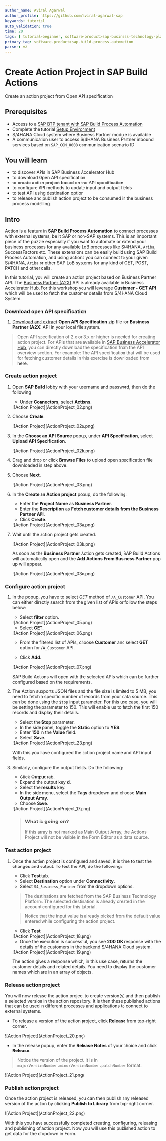 ```yaml
---
author_name: Aviral Agarwal
author_profile: https://github.com/aviral-agarwal-sap
keywords: tutorial
auto_validation: true
time: 20
tags: [ tutorial>beginner, software-product>sap-business-technology-platform, tutorial>free-tier]
primary_tag: software-product>sap-build-process-automation
parser: v2
---
```


# Create Action Project in SAP Build Actions
<!-- description --> Create an action project from Open API specification

## Prerequisites
- Access to a [SAP BTP tenant with SAP Build Process Automation](spa-subscribe-booster)
- Complete the tutorial [Setup Environment](spa-dropdown-value-help-filtering-setupenv)
- S/4HANA Cloud system where Business Partner module is available
- A communication user to access S/4HANA Business Partner inbound services based on `SAP_COM_0008` communication scenario ID

## You will learn
- to discover APIs in SAP Business Accelerator Hub
- to download Open API specification
- to create action project based on the API specification
- to configure API methods to update input and output fields
- to test API using destination option
- to release and publish action project to be consumed in the business process modelling

## Intro
Action is a feature in **SAP Build Process Automation** to connect processes with external systems, be it SAP or non-SAP systems. This is an important piece of the puzzle especially if you want to automate or extend your business processes for any available LoB processes like S/4HANA, `Ariba`, SuccessFactors etc. These extensions can be easily build using SAP Build Process Automation, and using actions you can connect to your given S/4HANA, `Ariba` or other SAP LoB systems for any kind of GET, POST, PATCH and other calls.

In this tutorial, you will create an action project based on Business Partner API. The [Business Partner (A2X)](https://api.sap.com/api/API_BUSINESS_PARTNER/overview) API is already available in Business Accelerator Hub. For this workshop you will leverage **Customer - GET API** which will be used to fetch the customer details from S/4HANA Cloud System.

### Download open API specification

1.  [Download and extract](https://www.sap.com/registration/trial.f47300f6-63b8-4f22-b189-dbadd3c903d6.html?id=0055000000004992023) **Open API Specification** zip file for **Business Partner (A2X)** API in your local file system.

> Open API specification of 2.x or 3.x or higher is needed for creating action project. For APIs that are available in [SAP Business Accelerator Hub](https://api.sap.com), you can directly download the specification from the API overview section. For example: The API specification that will be used for fetching customer details in this exercise is downloaded from [here](https://api.sap.com/api/API_BUSINESS_PARTNER/overview).


### Create action project

1.	Open **SAP Build** lobby with your username and password, then do the following

    - Under **Connectors**, select **Actions**.

    <!-- border -->![Action Project](ActionProject_02.png)

2. Choose **Create**.

    <!-- border -->![Action Project](ActionProject_02a.png)

3. In the **Choose an API Source** popup, under **API Specification**, select **Upload API Specification**.

    <!-- border -->![Action Project](ActionProject_02b.png)

4. Drag and drop or click **Browse Files** to upload open specification file downloaded in step above.
   
5. Choose **Next**.

    <!-- border -->![Action Project](ActionProject_03.png)

6. In the **Create an Action project** popup, do the following:
   
    - Enter the **Project Name** as **Business Partner**.
    - Enter the **Description** as **Fetch customer details from the Business Partner API**.
    - Click **Create**.

    <!-- border -->![Action Project](ActionProject_03a.png)

7. Wait until the action project gets created.

    <!-- border -->![Action Project](ActionProject_03b.png)
    
    As soon as the **Business Partner** Action gets created, SAP Build Actions will automatically open and the **Add Actions From Business Partner** pop up will appear.

    <!-- border -->![Action Project](ActionProject_03c.png)


### Configure action project

1. In the popup, you have to select *GET* method of `/A_Customer` API. You can either directly search from the given list of APIs or follow the steps below:

    - Select **filter** option.

    <!-- border -->![Action Project](ActionProject_05.png)

    - Select **GET**.

    <!-- border size:540px -->![Action Project](ActionProject_06.png)

    - From the filtered list of APIs, choose **Customer** and select **GET** option for `/A_Customer` API.

    - Click **Add**.

    <!-- border -->![Action Project](ActionProject_07.png)

    SAP Build Actions will open with the selected APIs which can be further configured based on the requirements.

2. The Action supports JSON files and the file size is limited to 5 MB, you need to fetch a specific number of records from your data source. This can be done using the `$top` input parameter. For this use case, you will be setting the parameter to 150. This will enable us to fetch the first 150 records and display their details. 

    - Select the **$top** parameter.
    - In the side panel, toggle the **Static** option to **YES**.
    - Enter **150** in the **Value** field.
    - Select **Save**.

    <!-- border -->![Action Project](ActionProject_23.png)

    With this you have configured the action project name and API input fields.

3. Similarly, configure the output fields. Do the following:

    - Click **Output** tab.
    - Expand the output key **d**.
    - Select the **results** key.
    - In the side menu, select the **Tags** dropdown and choose **Main Output Array**.
    - Choose **Save**.

    <!-- border -->![Action Project](ActionProject_17.png)

    > ### What is going on?
    > If this array is not marked as Main Output Array, the Actions Project will not be visible in the Form Editor as a data source.

### Test action project

1. Once the action project is configured and saved, it is time to test the changes and output. To test the API, do the following:

    - Click **Test** tab.
    - Select **Destination** option under **Connectivity**.
    - Select `S4_Business_Partner` from the dropdown options.

    > The destinations are fetched from the SAP Business Technology Platform. The selected destination is already created in the account configured for this tutorial.

    > Notice that the input value is already picked from the default value entered while configuring the action project.

    - Click **Test**.

    <!-- border -->![Action Project](ActionProject_18.png)

    - Once the execution is successful, you see **200 OK** response with the details of the customers in the backend S/4HANA Cloud system.

    <!-- border -->![Action Project](ActionProject_19.png)

    The action gives a response which, in this use case, returns the customer details and related details. You need to display the customer names which are in an array of objects.


### Release action project

You will now release the action project to create version(s) and then publish a selected version in the action repository. It is then these published actions that can be used in different processes and applications to connect to external systems.

- To release a version of the action project, click **Release** from top-right corner.

<!-- border -->![Action Project](ActionProject_20.png)

- In the release popup, enter the **Release Notes** of your choice and click **Release**.

> Notice the version of the project. It is in `majorVersionNumber.minorVersionNumber.patchNumber` format.

<!-- border -->![Action Project](ActionProject_21.png)

### Publish action project

Once the action project is released, you can then publish any released version of the action by clicking **Publish to Library** from top-right corner.

<!-- border -->![Action Project](ActionProject_22.png)

With this you have successfully completed creating, configuring, releasing and publishing of action project. Now you will use this published action to get data for the dropdown in Form.
